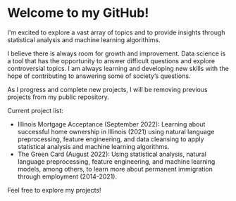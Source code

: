 # Welcome to my GitHub!

I'm excited to explore a vast array of topics and to provide insights through statistical analysis and machine learning algorithims. 

I believe there is always room for growth and improvement. Data science is a tool that has the opportunity to answer difficult questions and explore controversial topics. I am always learning and developing new skills with the hope of contributing to answering some of society’s questions. 

As I progress and complete new projects, I will be removing previous projects from my public repository.

Current project list:
- Illinois Mortgage Acceptance (September 2022): Learning about successful home ownership in Illinois (2021) using natural language preprocessing, feature engineering, and data cleansing to apply statistical analysis and machine learning algorithms.
- The Green Card (August 2022): Using statistical analysis, natural language preprocessing, feature engineering, and machine learning models, among others, to learn more about permanent immigration through employment (2014-2021).

Feel free to explore my projects!

<!---
tdyk9098/tdyk9098 is a ✨ special ✨ repository because its `README.md` (this file) appears on your GitHub profile.
You can click the Preview link to take a look at your changes.
--->
